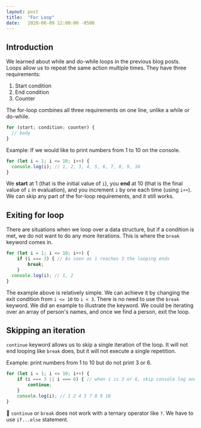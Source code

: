 ```yaml
---
layout: post
title:  "For Loop"
date:   2020-06-09 12:00:00 -0500
---
```


## Introduction

We learned about while and do-while loops in the previous blog posts. Loops allow us to repeat the same action multiple times. They have three requirements:

1. Start condition
2. End condition
3. Counter

The for-loop combines all three requirements on one line, unlike a while or do-while.

```javascript
for (start; condition; counter) {
  // body
}
```

Example: If we would like to print numbers from 1 to 10 on the console.

```javascript
for (let i = 1; i <= 10; i++) {
  console.log(i); // 1, 2, 3, 4, 5, 6, 7, 8, 9, 10
}
```

We **start** at 1 (that is the initial value of `i`), you **end** at 10 (that is the final value of `i` in evaluation), and you increment `i` by one each time (using `i++`). We can skip any part of the for-loop requirements, and it still works.

## Exiting for loop

There are situations when we loop over a data structure, but if a condition is met, we do not want to do any more iterations. This is where the `break` keyword comes in.

```javascript
for (let i = 1; i <= 10; i++) {
    if (i === 3) { // As soon as i reaches 3 the looping ends
        break;
    }
  console.log(i); // 1, 2
}
```

The example above is relatively simple. We can achieve it by changing the exit condition from `i <= 10` to `i < 3`. There is no need to use the `break` keyword. We did an example to illustrate the keyword. We could be iterating over an array of person's names, and once we find a person, exit the loop.

## Skipping an iteration

`continue` keyword allows us to skip a single iteration of the loop. It will not end looping like `break` does, but it will not execute a single repetition.

Example: print numbers from 1 to 10 but do not print 3 or 6.

```javascript
for (let i = 1; i <= 10; i++) {
    if (i === 3 || i === 6) { // when i is 3 or 6, skip console log and go to next value of i (next iteration)
        continue;
    }
    console.log(i); // 1 2 4 5 7 8 9 10
}
```

🚨 `continue` or `break` does not work with a ternary operator like `?`. We have to use `if...else` statement.
